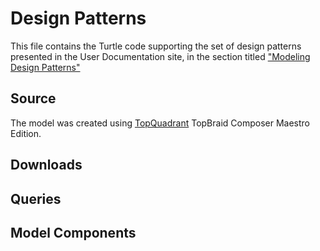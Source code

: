 # Design Patterns

This file contains the Turtle code supporting the set of design patterns presented in the User Documentation site, in the section titled ["Modeling Design Patterns"](https://docs.open223.info/guides/design-patterns.html#)

## Source

The model was created using [TopQuadrant](https://www.topquadrant.com/) TopBraid Composer Maestro Edition.

## Downloads
    
## Queries

## Model Components
